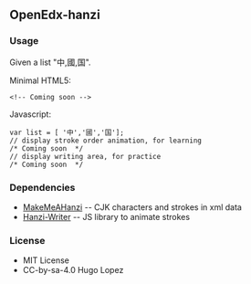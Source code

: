 ## OpenEdx-hanzi

### Usage
Given a list "中,國,国".

Minimal HTML5:

    <!-- Coming soon -->

Javascript:

    var list = [ '中','國','国'];
    // display stroke order animation, for learning
    /* Coming soon  */
    // display writing area, for practice
    /* Coming soon  */

### Dependencies
- [MakeMeAHanzi](http://github.com/Skishore/MakeMeAHanzi) -- CJK characters and strokes in xml data
- [Hanzi-Writer](http://github.com/Chanind/Hanzi-Write) -- JS library to animate strokes

### License
- MIT License
- CC-by-sa-4.0 Hugo Lopez
